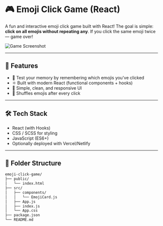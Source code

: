 
# 🎮 Emoji Click Game (React)

A fun and interactive emoji click game built with React! The goal is simple: **click on all emojis without repeating any**. If you click the same emoji twice — game over!

![Game Screenshot](./screenshot.png) <!-- Replace with your actual image path -->

---

## 🚀 Features

- 🧠 Test your memory by remembering which emojis you've clicked
- ⚛️ Built with modern React (functional components + hooks)
- 🎨 Simple, clean, and responsive UI
- 🔁 Shuffles emojis after every click

---

## 🛠️ Tech Stack

- React (with Hooks)
- CSS / SCSS for styling
- JavaScript (ES6+)
- Optionally deployed with Vercel/Netlify

---

## 📂 Folder Structure

```bash
emoji-click-game/
├── public/
│   └── index.html
├── src/
│   ├── components/
│   │   └── EmojiCard.js
│   ├── App.js
│   ├── index.js
│   └── App.css
├── package.json
└── README.md

